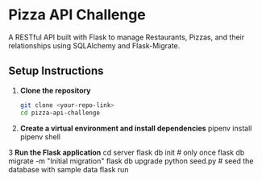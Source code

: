 #  Pizza API Challenge

A RESTful API built with Flask to manage Restaurants, Pizzas, and their relationships using SQLAlchemy and Flask-Migrate.

##  Setup Instructions

1. **Clone the repository**
   ```bash
   git clone <your-repo-link>
   cd pizza-api-challenge

2. **Create a virtual environment and install dependencies**
pipenv install
pipenv shell

3 **Run the Flask application**
cd server
flask db init           # only once
flask db migrate -m "Initial migration"
flask db upgrade
python seed.py          # seed the database with sample data
flask run


